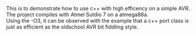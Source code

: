 This is to demonstrate how to use c++ with high efficency on a simple AVR.  
The project compiles with Atmel Sutdio 7 on a atmega88a.  
Using the -O3, it can be observed with the example that a c++ port class is just as efficient as the oldschool AVR bit fiddling style.  

